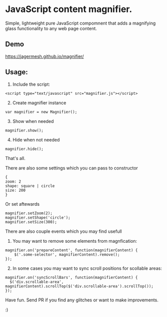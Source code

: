 # JavaScript content magnifier.

Simple, lightweight pure JavaScript compomnent that adds a magnifying glass functionality to any web page content.

## Demo

https://jagermesh.github.io/magnifier/

## Usage:

1) Include the script:

~~~
<script type="text/javascript" src="magnifier.js"></script>
~~~

2) Create magnifier instance

~~~
var magnifier = new Magnifier();
~~~

3) Show when needed

~~~
magnifier.show();
~~~

4) Hide when not needed

~~~
magnifier.hide();
~~~

That's all.

There are also some settings which you can pass to constructor

~~~
{
zoom: 2
shape: square | circle
size: 200
}
~~~

Or set aftewards

~~~
magnifier.setZoom(2);
magnifier.setShape('circle');
magnifier.setSize(300);
~~~

There are also couple events which you may find usefull

1) You may want to remove some elements from magnfication:

~~~
magnifier.on('prepareContent', function(magnifierContent) {
    $('.some-selector', magnifierContent).remove();
});
~~~

2) In some cases you may want to sync scroll positions for scollable areas:

~~~
magnifier.on('syncScrollBars', function(magnifierContent) {
  $('div.scrollable-area', magnifierContent).scrollTop($('div.scrollable-area').scrollTop());
});
~~~


Have fun. Send PR if you find any glitches or want to make improvements.

:)
